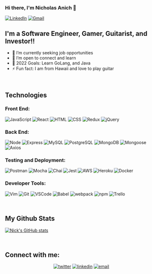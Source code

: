 ### Hi there, I'm Nicholas Anich 👋 
[![LinkedIn](https://img.shields.io/badge/linkedin%20-%230077B5.svg?&style=flat-square&logo=linkedin&logoColor=white)](https://www.linkedin.com/in/nick-anich/)
[![Gmail](https://img.shields.io/badge/Gmail%20-D14836?style=flat-square&logo=gmail&logoColor=white)](mailto:infinitevolume@gmail.com)

## I'm a Software Engineer, Gamer, Guitarist, and Investor!!

- 🌱 I’m currently seeking job opportunities 
- :mage: I’m open to connect and learn
- 🥅 2022 Goals: Learn GoLang, and Java
- ⚡ Fun fact: I am from Hawaii and love to play guitar


<br />

## Technologies
### **Front End:**

![JavaScript](https://img.shields.io/badge/JavaScript%20-%23323330.svg?&style=flat-square&logo=javascript&logoColor=%23F7DF1E)
![React](https://img.shields.io/badge/React%20-%2320232a.svg?&style=flat-square&logo=react&logoColor=%2361DAFB)
![HTML](https://img.shields.io/badge/HTML5%20-%23E34F26.svg?&style=flat-square&logo=html5&logoColor=white)
![CSS](https://img.shields.io/badge/CSS3%20-%231572B6.svg?&style=flat-square&logo=css3&logoColor=white)
![Redux](https://img.shields.io/badge/redux%20-%23593d88.svg?&style=flat-square&logo=redux&logoColor=white)
![jQuery](https://img.shields.io/badge/jQuery%20-%230A68AD.svg?&style=flat-square&logo=jquery&logoColor=fff)

### **Back End:**

![Node](https://img.shields.io/badge/node.js%20-%2343853D.svg?&style=flat-square&logo=node.js&logoColor=white)
![Express](https://img.shields.io/badge/Express%20-%23404d59.svg?&style=flat-square)
![MySQL](https://img.shields.io/badge/MySQL%20-%2300f.svg?&style=flat-square&logo=mysql&logoColor=white)
![PostgreSQL](https://img.shields.io/badge/PostgreSQL%20-%232187B6.svg?&style=flat-square&logo=postgreSQL&logoColor=white)
![MongoDB](https://img.shields.io/badge/MongoDB%20-%234ea94b.svg?&style=flat-square&logo=mongodb&logoColor=white)
![Mongoose](https://img.shields.io/badge/Mongoose%20-%23880000.svg?&style=flat-square&logo=mongoose)
![Axios](https://img.shields.io/badge/-Axios-blueviolet)

### **Testing and Deployment:**

![Postman](https://img.shields.io/badge/Postman%20-FF6C37?style=flat-square&logo=postman&logoColor=red)
![Mocha](https://img.shields.io/badge/-mocha%20-%238D6748?&style=flat-square&logo=mocha&logoColor=white)
![Chai](https://img.shields.io/badge/Chai%20-%23F6ECD4.svg?&style=flat-square)
![Jest](https://img.shields.io/badge/-jest-%23C21325?style=flat&logo=jest&logoColor=white)
![AWS](https://img.shields.io/badge/AWS-%23FF9900.svg?style=flat&logo=amazon-aws&logoColor=white)
![Heroku](https://img.shields.io/badge/Heroku%20-%23880000.svg?&style=flat-square)
![Docker](https://img.shields.io/badge/Docker%20-%238DD6F9.svg?&style=flat-square)


### **Developer Tools:**
![Vim](https://img.shields.io/badge/VIM-%2311AB00.svg?style=flat&logo=vim&logoColor=white)
![Git](https://img.shields.io/badge/Git%20-%23F05033.svg?&style=flat-square&logo=git&logoColor=white)
![VSCode](https://img.shields.io/badge/VS%20Code%20-%23007ACC.svg?&style=flat-square&logo=visual-studio-code&logoColor=white)
![Babel](https://img.shields.io/badge/Babel%20-F9DC3e?style=flat-square&logo=babel&logoColor=black)
![webpack](https://img.shields.io/badge/webpack%20-%238DD6F9.svg?&style=flat-square&logo=webpack&logoColor=black)
![npm](https://img.shields.io/badge/npm%20-%23CB3837.svg?&style=flat-square&logo=npm&logoColor=black)
![Trello](https://img.shields.io/badge/Trello%20-%23026AA7.svg?&style=flat-square&logo=Trello&logoColor=white)


<br />

## My Github Stats
[![Nick's GitHub stats](https://github-readme-stats.vercel.app/api?username=NicholasAnich&show_icons=true&hide_border=true&theme=github_dark)](https://github.com/NicholasAnich/github-readme-stats)

<br />

## Connect with me:
<p align="center">
  <a href="https://twitter.com/lufarius"><img src="https://img.icons8.com/color/96/000000/twitter-squared.png" alt="twitter"/></a>
  <a href="https://www.linkedin.com/in/nick-anich"><img src="https://img.icons8.com/color/96/000000/linkedin.png" alt="linkedin"/></a>
  <a href="mailto:infinitevolume@gmail.com"><img src="https://img.icons8.com/color/96/000000/gmail.png" alt="email"/></a>
  </p>

